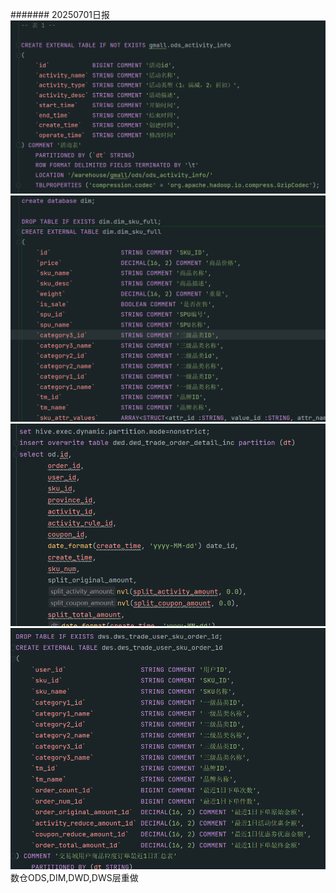 ####### 20250701日报
![img_2.png](img_2.png)
![img_3.png](img_3.png)
![img_4.png](img_4.png)
![img_5.png](img_5.png)
数仓ODS,DIM,DWD,DWS层重做
